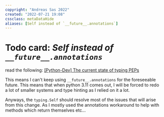 ```yaml
---
copyright: "Andreas Sas 2022"
created: "2022-07-21 19:08"
cssclass: metaDataHide
aliases: [Self instead of `__future__.annotations`]
---
```


# Todo card: *Self instead of `__future__.annotations`*


read the following: [[Python-Dev] The current state of typing PEPs](https://mail.python.org/archives/list/python-dev@python.org/message/VIZEBX5EYMSYIJNDBF6DMUMZOCWHARSO/)

This means I can't keep using `__future__.annotations` for the foreseeable future. This means that when python 3.11 comes out, I will be forced to redo a lot of smaller systems and type hinting as I relied on it a lot.

Anyways, the `typing.Self` should resolve most of the issues that will arise from this change. As I mostly used the annotations workaround to help with methods which return themselves etc...